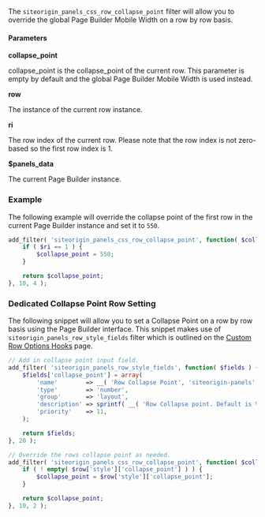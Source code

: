 The `siteorigin_panels_css_row_collapse_point` filter will allow you to override the global Page Builder Mobile Width on a row by row basis.

#### Parameters

**collapse_point**

collapse_point is the collapse_point of the current row. This parameter is empty by default and the global Page Builder Mobile Width is used instead.

**row**

The instance of the current row instance.

**ri**

The row index of the current row. Please note that the row index is not zero-based so the first row index is 1.

**$panels_data**

The current Page Builder instance.

### Example

The following example will override the collapse point of the first row in the current Page Builder instance and set it to `550`.

```php
add_filter( 'siteorigin_panels_css_row_collapse_point', function( $collapse_point, $row, $ri, $panels_data ) {
	if ( $ri == 1 ) {
		$collapse_point = 550;
	}

	return $collapse_point;
}, 10, 4 );
```

### Dedicated Collapse Point Row Setting

The following snippet will allow you to set a Collapse Point on a row by row basis using the Page Builder interface. This snippet makes use of `siteorigin_panels_row_style_fields` filter which is outlined on the [Custom Row Options Hooks](custom-row-settings.md) page.

```php
// Add in collapse point input field.
add_filter( 'siteorigin_panels_row_style_fields', function( $fields ) {
	$fields['collapse_point'] = array(
		'name'        => __( 'Row Collapse Point', 'siteorigin-panels' ),
		'type'        => 'number',
		'group'       => 'layout',
		'description' => sprintf( __( 'Row Collapse point. Default is %spx.', 'custom-text-domain' ), siteorigin_panels_setting( 'mobile-width' ) ),
		'priority'    => 11,
	);

	return $fields;
}, 20 );

// Override the rows collapse point as needed.
add_filter( 'siteorigin_panels_css_row_collapse_point', function( $collapse_point, $row ) {
	if ( ! empty( $row['style']['collapse_point'] ) ) {
		$collapse_point = $row['style']['collapse_point'];
	}

	return $collapse_point;
}, 10, 2 );
```
